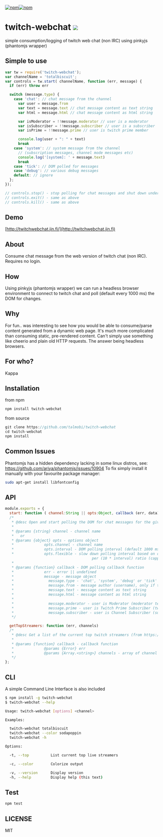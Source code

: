 [![npm](https://img.shields.io/npm/v/twitch-webchat.svg?maxAge=3600&style=flat-square)](https://www.npmjs.com/package/twitch-webchat)[![npm](https://img.shields.io/npm/l/twitch-webchat.svg?maxAge=3600&style=flat-square)](https://github.com/talmobi/twitch-webchat/blob/master/LICENSE)

# twitch-webchat ![](https://static-cdn.jtvnw.net/emoticons/v1/25/1.0)
simple consumption/logging of twitch web chat (non IRC) using pinkyjs (phantomjs wrapper)

## Simple to use
```js
var tw = require('twitch-webchat');
var channelName = 'totalbiscuit';
var controls = tw.start( channelName, function (err, message) {
  if (err) throw err

  switch (message.type) {
    case 'chat': // chat message from the channel
      var user = message.from
      var text = message.text // chat message content as text string
      var html = message.html // chat message content as html string

      var isModerator = !!message.moderator // user is a moderator
      var isSubscriber = !!message.subscriber // user is a subscriber
      var isPrime = !!message.prime // user is twitch prime member

      console.log(user + ": " + text)
      break
    case 'system': // system message from the channel
      // (subscription messages, channel mode messages etc)
      console.log('[system]: ' + message.text)
      break
    case 'tick': // DOM polled for messages
    case 'debug': // various debug messages
    default: // ignore
  };
});

// controls.stop() - stop polling for chat messages and shut down underlying processes (phantomjs)
// controls.exit() - same as above
// controls.kill() - same as above
```

## Demo
[http://twitchwebchat.jin.fi/](http://twitchwebchat.jin.fi)

## About
Consume chat message from the web version of twitch chat (non IRC). Requires no login.

## How
Using pinkyjs (phantomjs wrapper) we can run a headless browser environment to connect to twitch chat and
poll (default every 1000 ms) the DOM for changes.

## Why
For fun.. was interesting to see how you would be able to consume/parse content generated from a dynamic web page. It's much more complicated than consuming static, pre-rendered content. Can't simply use something like cheerio and plain old HTTP requests. The answer being headless browsers.

## For who?
Kappa

## Installation
from npm
```js
npm install twitch-webchat
```
from source
```js
git clone https://github.com/talmobi/twitch-webchat
cd twitch-webchat
npm install
```

## Common Issues
Phantomjs has a hidden dependency lacking in some linux distros, see: https://github.com/ariya/phantomjs/issues/10904
To fix simply install it manually with your favourite package manager:
```bash
sudo apt-get install libfontconfig
```

## API
```js
module.exports = {
  start: function ( channel:String || opts:Object, callback (err, data) )
  /*
   * @desc Open and start polling the DOM for chat messages for the given channel.
   *
   * @params {string} channel - channel name
   *   or
   * @params {object} opts - options object
   *              opts.channel - channel name
   *              opts.interval - DOM polling interval (default 1000 ms)
   *              opts.flexible - slow down polling interval based on chat messages
                                        per (10 * interval) ratio (capped at 10 * interval)
   *
   * @params {function} callback - DOM polling callback function
   *              err - error || undefined
   *              message - message object
   *                message.type - 'chat', 'system', 'debug' or 'tick'
   *                message.from - message author (username), only if type === 'chat'
   *                message.text - message content as text string
   *                message.html - message content as html string
   *
   *                message.moderator - user is Moderator (moderator text)
   *                message.prime - user is Twitch Prime Subscriber (twitch prime text)
   *                message.subscriber - user is Channel Subscriber (subscriber text)
   */

  getTopStreamers: function (err, channels)
  /*
   * @desc Get a list of the current top twitch streamers (from https://twitch.tv/directory/all)
   *
   * @params {function} callback - callback function
   *              @params {Error} err
   *              @params {Array.<string>} channels - array of channel names
   */
};
```

## CLI

A simple Command Line Interface is also included
```bash
$ npm install -g twitch-webchat
$ twitch-webchat --help

Usage: twitch-webchat [options] <channel>

Examples:

  twitch-webchat totalbiscuit
  twitch-webchat --color sodapoppin
  twitch-webchat -h

Options:

  -t, --top          List current top live streamers

  -c, --color        Colorize output

  -v, --version      Display version
  -h, --help         Display help (this text)
```

## Test
```js
npm test
```

## LICENSE
MIT

